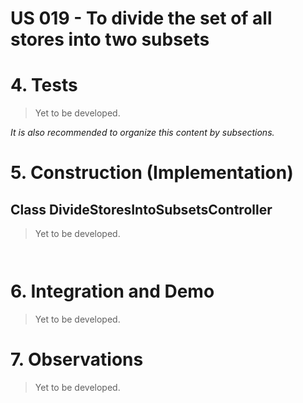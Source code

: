 # US 019 - To divide the set of all stores into two subsets

# 4. Tests 

> Yet to be developed.

*It is also recommended to organize this content by subsections.* 

# 5. Construction (Implementation)


## Class DivideStoresIntoSubsetsController 

> Yet to be developed.

```java
```

```java
```

# 6. Integration and Demo 

> Yet to be developed.

# 7. Observations

> Yet to be developed.





